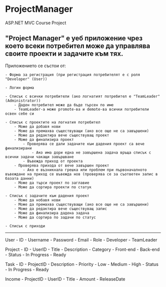 # ProjectManager
ASP.NET MVC Course Project

"Project Manager" е уеб приложение чрез което всеки потребител може да управлява своите проекти и задачите към тях.
------------------------------------------------------
Приложението се състои от:

	- Форма за регистрация (при регистрация потребителят е с роля "Developer" (User))
	
	- Логин форма
	
	- Списък с всички потребители (ако логнатият потребител е "TeamLeader" (Administrator))
		- Даден потребител може да бъде търсен по име
		- TeamLeader-a може promote-ва и demote-ва всички потребители освен себе си
		
	- Списък с проектите на логнатия потребител
		- Може да добавя нови
		- Може да премахва съществуващи (ако все още не са завършени)
		- Може да редактира вече съществуващ проект
		- Може да финализира проект
			- Проверява се дали задачите към дадения проект са вече финализирани
				- Ако има дори една не завършена задача връща списък с всички задачи чакащи завършване
			- Въвежда приход от проекта
		- Проверява прихода от вече завършен проект
			- Ако е възникнала грешка или проблем при първоначалното въвеждане на приход се въвежда нов (проверява се за съответен запис в базата данни)
		- Може да търси проект по заглавие
		- Може да сортира проекти по статук
		
	- Списък с задачите към дадения проект
		- Може да нобавя нови
		- Може да премахва съществуващи (ако все още не са завършени)
		- Може да редактира вече съществуващ запис
		- Може да финализира дадена задача
		- Може да сортира по задачи по статус
		
	- Списък с приходи
------------------------------------------------------
User
	- ID
	- Username
	- Password
	- Email
	- Role
		- Developer
		- TeamLeader
		
Project
	- ID
	- UserID
	- Title
	- Description
	- Category
		- Front-end
		- Back-end
	- Status
		- In Progress
		- Ready
		
Task
	- ID
	- ProjectID
	- Description
	- Priority
		- Low
		- Medium
		- High
	- Status
		- In Progress
		- Ready
		
Income
	- ProjectID
	- UserID
	- Title
	- Amount
	- ReleaseDate